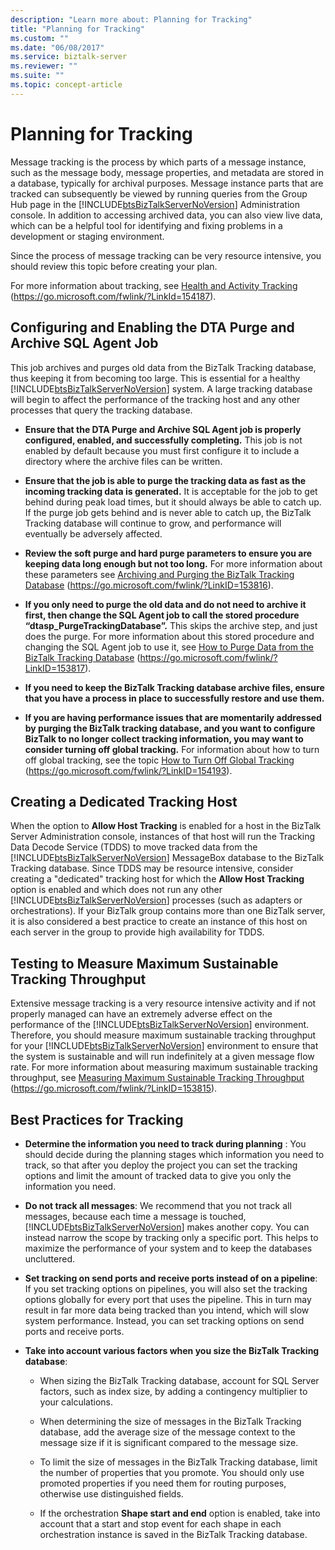 ```yaml
---
description: "Learn more about: Planning for Tracking"
title: "Planning for Tracking"
ms.custom: ""
ms.date: "06/08/2017"
ms.service: biztalk-server
ms.reviewer: ""
ms.suite: ""
ms.topic: concept-article
---
```

# Planning for Tracking
Message tracking is the process by which parts of a message instance, such as the message body, message properties, and metadata are stored in a database, typically for archival purposes. Message instance parts that are tracked can subsequently be viewed by running queries from the Group Hub page in the [!INCLUDE[btsBizTalkServerNoVersion](../includes/btsbiztalkservernoversion-md.md)] Administration console. In addition to accessing archived data, you can also view live data, which can be a helpful tool for identifying and fixing problems in a development or staging environment.

 Since the process of message tracking can be very resource intensive, you should review this topic before creating your plan.

 For more information about tracking, see [Health and Activity Tracking](../core/health-and-activity-tracking.md) (https://go.microsoft.com/fwlink/?LinkId=154187).

## Configuring and Enabling the DTA Purge and Archive SQL Agent Job
 This job archives and purges old data from the BizTalk Tracking database, thus keeping it from becoming too large. This is essential for a healthy [!INCLUDE[btsBizTalkServerNoVersion](../includes/btsbiztalkservernoversion-md.md)] system. A large tracking database will begin to affect the performance of the tracking host and any other processes that query the tracking database.

-   **Ensure that the DTA Purge and Archive SQL Agent job is properly configured, enabled, and successfully completing.** This job is not enabled by default because you must first configure it to include a directory where the archive files can be written.

-   **Ensure that the job is able to purge the tracking data as fast as the incoming tracking data is generated.** It is acceptable for the job to get behind during peak load times, but it should always be able to catch up. If the purge job gets behind and is never able to catch up, the BizTalk Tracking database will continue to grow, and performance will eventually be adversely affected.

-   **Review the soft purge and hard purge parameters to ensure you are keeping data long enough but not too long.** For more information about these parameters see [Archiving and Purging the BizTalk Tracking Database](../core/archiving-and-purging-the-biztalk-tracking-database.md) (https://go.microsoft.com/fwlink/?LinkID=153816).

-   **If you only need to purge the old data and do not need to archive it first, then change the SQL Agent job to call the stored procedure “dtasp_PurgeTrackingDatabase”.** This skips the archive step, and just does the purge. For more information about this stored procedure and changing the SQL Agent job to use it, see [How to Purge Data from the BizTalk Tracking Database](../core/how-to-purge-data-from-the-biztalk-tracking-database.md) (https://go.microsoft.com/fwlink/?LinkID=153817).

-   **If you need to keep the BizTalk Tracking database archive files, ensure that you have a process in place to successfully restore and use them.**

-   **If you are having performance issues that are momentarily addressed by purging the BizTalk tracking database, and you want to configure BizTalk to no longer collect tracking information, you may want to consider turning off global tracking.** For information about how to turn off global tracking, see the topic [How to Turn Off Global Tracking](../core/how-to-turn-off-global-tracking.md) (https://go.microsoft.com/fwlink/?LinkID=154193).

## Creating a Dedicated Tracking Host
 When the option to **Allow Host Tracking** is enabled for a host in the BizTalk Server Administration console, instances of that host will run the Tracking Data Decode Service (TDDS) to move tracked data from the [!INCLUDE[btsBizTalkServerNoVersion](../includes/btsbiztalkservernoversion-md.md)] MessageBox database to the BizTalk Tracking database. Since TDDS may be resource intensive, consider creating a "dedicated" tracking host for which the **Allow Host Tracking** option is enabled and which does not run any other [!INCLUDE[btsBizTalkServerNoVersion](../includes/btsbiztalkservernoversion-md.md)] processes (such as adapters or orchestrations). If your BizTalk group contains more than one BizTalk server, it is also considered a best practice to create an instance of this host on each server in the group to provide high availability for TDDS.

## Testing to Measure Maximum Sustainable Tracking Throughput
 Extensive message tracking is a very resource intensive activity and if not properly managed can have an extremely adverse effect on the performance of the [!INCLUDE[btsBizTalkServerNoVersion](../includes/btsbiztalkservernoversion-md.md)] environment. Therefore, you should measure maximum sustainable tracking throughput for your [!INCLUDE[btsBizTalkServerNoVersion](../includes/btsbiztalkservernoversion-md.md)] environment to ensure that the system is sustainable and will run indefinitely at a given message flow rate. For more information about measuring maximum sustainable tracking throughput, see [Measuring Maximum Sustainable Tracking Throughput](../core/measuring-maximum-sustainable-tracking-throughput.md) (<https://go.microsoft.com/fwlink/?LinkID=153815>).

##  <a name="BKMK_TrackingBP"></a> Best Practices for Tracking

- **Determine the information you need to track during planning** : You should decide during the planning stages which information you need to track, so that after you deploy the project you can set the tracking options and limit the amount of tracked data to give you only the information you need.

- **Do not track all messages**: We recommend that you not track all messages, because each time a message is touched, [!INCLUDE[btsBizTalkServerNoVersion](../includes/btsbiztalkservernoversion-md.md)] makes another copy. You can instead narrow the scope by tracking only a specific port. This helps to maximize the performance of your system and to keep the databases uncluttered.

- **Set tracking on send ports and receive ports instead of on a pipeline**: If you set tracking options on pipelines, you will also set the tracking options globally for every port that uses the pipeline. This in turn may result in far more data being tracked than you intend, which will slow system performance. Instead, you can set tracking options on send ports and receive ports.

- **Take into account various factors when you size the BizTalk Tracking database**:

  -   When sizing the BizTalk Tracking database, account for SQL Server factors, such as index size, by adding a contingency multiplier to your calculations.

  -   When determining the size of messages in the BizTalk Tracking database, add the average size of the message context to the message size if it is significant compared to the message size.

  -   To limit the size of messages in the BizTalk Tracking database, limit the number of properties that you promote. You should only use promoted properties if you need them for routing purposes, otherwise use distinguished fields.

  -   If the orchestration **Shape start and end** option is enabled, take into account that a start and stop event for each shape in each orchestration instance is saved in the BizTalk Tracking database.
